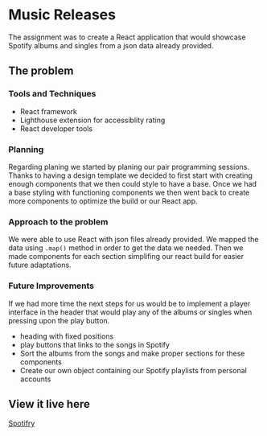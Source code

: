 # Music Releases

The assignment was to create a React application that would showcase Spotify albums and singles from a json data already provided.

## The problem

### Tools and Techniques

- React framework
- Lighthouse extension for accessiblity rating
- React developer tools

### Planning

Regarding planing we started by planing our pair programming sessions. Thanks to having a design template we decided to first start with creating enough components that we then could style to have a base. Once we had a base styling with functioning components we then went back to create more components to optimize the build or our React app.

### Approach to the problem

We were able to use React with json files already provided. We mapped the data using `.map()` method in order to get the data we needed. Then we made components for each section simplifing our react build for easier future adaptations.

### Future Improvements

If we had more time the next steps for us would be to implement a player interface in the header that would play any of the albums or singles when pressing upon the play button.

- heading with fixed positions
- play buttons that links to the songs in Spotify
- Sort the albums from the songs and make proper sections for these components
- Create our own object containing our Spotify playlists from personal accounts

## View it live here

[Spotifry](https://spotifry.netlify.app/)
